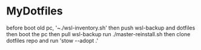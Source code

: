 # MyDotfiles

before boot old pc, '~./wsl-inventory.sh'
then push wsl-backup and dotfiles
then boot the pc
then pull wsl-backup
run ./master-reinstall.sh
then clone dotfiles repo and run 'stow --adopt .'
